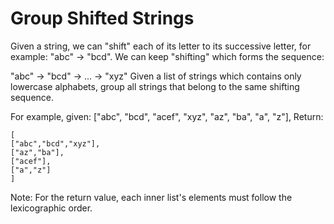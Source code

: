# Group Shifted Strings

Given a string, we can "shift" each of its letter to its successive letter, for example: "abc" -> "bcd". We can keep "shifting" which forms the sequence:

"abc" -> "bcd" -> ... -> "xyz"
Given a list of strings which contains only lowercase alphabets, group all strings that belong to the same shifting sequence.

For example, given: ["abc", "bcd", "acef", "xyz", "az", "ba", "a", "z"], 
Return:

    [
    ["abc","bcd","xyz"],
    ["az","ba"],
    ["acef"],
    ["a","z"]
    ]
 

Note: For the return value, each inner list's elements must follow the lexicographic order.

